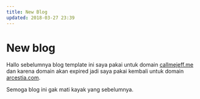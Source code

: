 ```yaml
---
title: New Blog
updated: 2018-03-27 23:39
---
```


# New blog
Hallo sebelumnya blog template ini saya pakai untuk domain [callmejeff.me](callmejeff.me) dan karena domain akan expired jadi saya pakai kembali untuk domain [arcestia.com](arcestia.com).

Semoga blog ini gak mati kayak yang sebelumnya.
